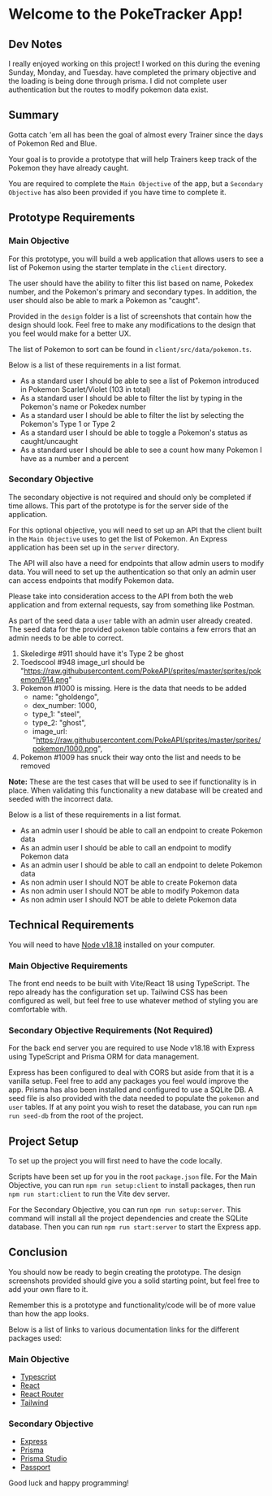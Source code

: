 # Welcome to the PokeTracker App!
## Dev Notes

I really enjoyed working on this project! I worked on this during the evening Sunday, Monday, and Tuesday. have completed the primary objective and the loading is being done through prisma. I did not complete user authentication but the routes to modify pokemon data exist.  
## Summary

Gotta catch 'em all has been the goal of almost every Trainer since the days of Pokemon Red and Blue.

Your goal is to provide a prototype that will help Trainers keep track of the Pokemon they have already caught.

You are required to complete the `Main Objective` of the app, but a `Secondary Objective` has also been provided if you have time to complete it.

## Prototype Requirements

### Main Objective
For this prototype, you will build a web application that allows users to see a list of Pokemon using the starter template in the `client` directory.

The user should have the ability to filter this list based on name, Pokedex number, and the Pokemon's primary and secondary types.
In addition, the user should also be able to mark a Pokemon as "caught".

Provided in the `design` folder is a list of screenshots that contain how the design should look. Feel free to make any modifications to the design that you feel would make for a better UX.

The list of Pokemon to sort can be found in `client/src/data/pokemon.ts`.

Below is a list of these requirements in a list format.
- As a standard user I should be able to see a list of Pokemon introduced in Pokemon Scarlet/Violet (103 in total)
- As a standard user I should be able to filter the list by typing in the Pokemon's name or Pokedex number
- As a standard user I should be able to filter the list by selecting the Pokemon's Type 1 or Type 2
- As a standard user I should be able to toggle a Pokemon's status as caught/uncaught
- As a standard user I should be able to see a count how many Pokemon I have as a number and a percent

### Secondary Objective
The secondary objective is not required and should only be completed if time allows. This part of the prototype is for the server side of the application.

For this optional objective, you will need to set up an API that the client built in the `Main Objective` uses to get the list of Pokemon. An Express application has been set up in the `server` directory.

The API will also have a need for endpoints that allow admin users to modify data.
You will need to set up the authentication so that only an admin user can access endpoints that modify Pokemon data.

Please take into consideration access to the API from both the web application and from external requests, say from something like Postman.

As part of the seed data a `user` table with an admin user already created.
The seed data for the provided `pokemon` table contains a few errors that an admin needs to be able to correct.

1. Skeledirge #911 should have it's Type 2 be ghost
2. Toedscool #948 image_url should be "https://raw.githubusercontent.com/PokeAPI/sprites/master/sprites/pokemon/914.png"
3. Pokemon #1000 is missing. Here is the data that needs to be added
   - name: "gholdengo",
   - dex_number: 1000,
   - type_1: "steel",
   - type_2: "ghost",
   - image_url: "https://raw.githubusercontent.com/PokeAPI/sprites/master/sprites/pokemon/1000.png",
4. Pokemon #1009 has snuck their way onto the list and needs to be removed

<strong>Note:</strong> These are the test cases that will be used to see if functionality is in place. When validating this functionality a new database will be created and seeded with the incorrect data.

Below is a list of these requirements in a list format.
- As an admin user I should be able to call an endpoint to create Pokemon data
- As an admin user I should be able to call an endpoint to modify Pokemon data
- As an admin user I should be able to call an endpoint to delete Pokemon data
- As non admin user I should NOT be able to create Pokemon data
- As non admin user I should NOT be able to modify Pokemon data
- As non admin user I should NOT be able to delete Pokemon data

## Technical Requirements
You will need to have [Node v18.18](https://nodejs.org/en/) installed on your computer.

### Main Objective Requirements
The front end needs to be built with Vite/React 18 using TypeScript. The repo already has the configuration set up.
Tailwind CSS has been configured as well, but feel free to use whatever method of styling you are comfortable with.

### Secondary Objective Requirements (Not Required)
For the back end server you are required to use Node v18.18 with Express using TypeScript and Prisma ORM for data management.

Express has been configured to deal with CORS but aside from that it is a vanilla setup. Feel free to add any packages you feel would improve the app.
Prisma has also been installed and configured to use a SQLite DB.
A seed file is also provided with the data needed to populate the `pokemon` and `user` tables.
If at any point you wish to reset the database, you can run `npm run seed-db` from the root of the project.

## Project Setup
To set up the project you will first need to have the code locally.

Scripts have been set up for you in the root `package.json` file.
For the Main Objective, you can run `npm run setup:client` to install packages, then run `npm run start:client` to run the Vite dev server.

For the Secondary Objective, you can run `npm run setup:server`.
This command will install all the project dependencies and create the SQLite database.
Then you can run `npm run start:server` to start the Express app.


## Conclusion
You should now be ready to begin creating the prototype. The design screenshots provided should give you a solid starting point, but feel free to add your own flare to it.

Remember this is a prototype and functionality/code will be of more value than how the app looks.

Below is a list of links to various documentation links for the different packages used:
### Main Objective
- [Typescript](https://www.typescriptlang.org/docs/)
- [React](https://reactjs.org/docs/getting-started.html)
- [React Router](https://reactrouter.com/en/main)
- [Tailwind](https://tailwindcss.com/docs/installation)

### Secondary Objective
- [Express](https://expressjs.com/en/guide/routing.html)
- [Prisma](https://www.prisma.io/docs)
- [Prisma Studio](https://www.prisma.io/studio)
- [Passport](https://www.passportjs.org/docs/)

Good luck and happy programming!
